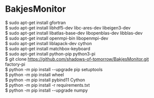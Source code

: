 # BakjesMonitor
$ sudo apt-get install gfortran <br/>
$ sudo apt-get install libhdf5-dev libc-ares-dev libeigen3-dev <br/>
$ sudo apt-get install libatlas-base-dev libopenblas-dev libblas-dev <br/>
$ sudo apt-get install openmpi-bin libopenmpi-dev <br/>
$ sudo apt-get install liblapack-dev cython <br/>
$ sudo apt-get install matchbox-keyboard <br/>
$ sudo apt-get install python-pip python3-pi <br/>
$ git clone https://github.com/shadows-of-tomorrow/BakjesMonitor.git factory-pi <br/>
$ python -m pip install --upgrade pip setuptools <br/>
$ python -m pip install wheel <br/>
$ python -m pip install pybind11 Cython <br/>
$ python -m pip install -r requirements.txt <br/>
$ python -m pip install --upgrade numpy <br/>

